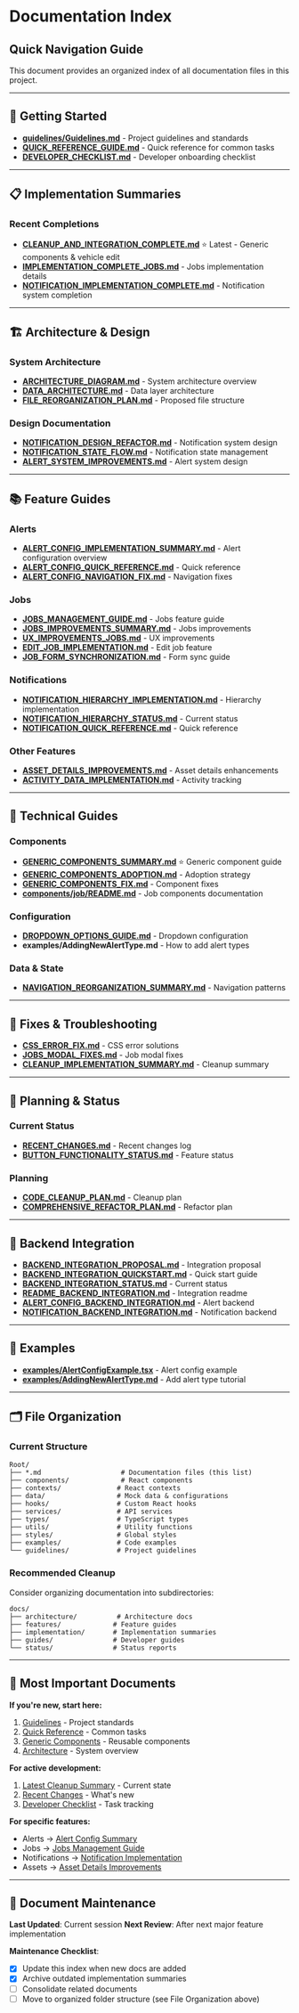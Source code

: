 # Documentation Index

## Quick Navigation Guide

This document provides an organized index of all documentation files in this project.

---

## 🚀 Getting Started

- **[guidelines/Guidelines.md](guidelines/Guidelines.md)** - Project guidelines and standards
- **[QUICK_REFERENCE_GUIDE.md](QUICK_REFERENCE_GUIDE.md)** - Quick reference for common tasks
- **[DEVELOPER_CHECKLIST.md](DEVELOPER_CHECKLIST.md)** - Developer onboarding checklist

---

## 📋 Implementation Summaries

### Recent Completions
- **[CLEANUP_AND_INTEGRATION_COMPLETE.md](CLEANUP_AND_INTEGRATION_COMPLETE.md)** ⭐ Latest - Generic components & vehicle edit
- **[IMPLEMENTATION_COMPLETE_JOBS.md](IMPLEMENTATION_COMPLETE_JOBS.md)** - Jobs implementation details
- **[NOTIFICATION_IMPLEMENTATION_COMPLETE.md](NOTIFICATION_IMPLEMENTATION_COMPLETE.md)** - Notification system completion

---

## 🏗️ Architecture & Design

### System Architecture
- **[ARCHITECTURE_DIAGRAM.md](ARCHITECTURE_DIAGRAM.md)** - System architecture overview
- **[DATA_ARCHITECTURE.md](DATA_ARCHITECTURE.md)** - Data layer architecture
- **[FILE_REORGANIZATION_PLAN.md](FILE_REORGANIZATION_PLAN.md)** - Proposed file structure

### Design Documentation
- **[NOTIFICATION_DESIGN_REFACTOR.md](NOTIFICATION_DESIGN_REFACTOR.md)** - Notification system design
- **[NOTIFICATION_STATE_FLOW.md](NOTIFICATION_STATE_FLOW.md)** - Notification state management
- **[ALERT_SYSTEM_IMPROVEMENTS.md](ALERT_SYSTEM_IMPROVEMENTS.md)** - Alert system design

---

## 📚 Feature Guides

### Alerts
- **[ALERT_CONFIG_IMPLEMENTATION_SUMMARY.md](ALERT_CONFIG_IMPLEMENTATION_SUMMARY.md)** - Alert configuration overview
- **[ALERT_CONFIG_QUICK_REFERENCE.md](ALERT_CONFIG_QUICK_REFERENCE.md)** - Quick reference
- **[ALERT_CONFIG_NAVIGATION_FIX.md](ALERT_CONFIG_NAVIGATION_FIX.md)** - Navigation fixes

### Jobs
- **[JOBS_MANAGEMENT_GUIDE.md](JOBS_MANAGEMENT_GUIDE.md)** - Jobs feature guide
- **[JOBS_IMPROVEMENTS_SUMMARY.md](JOBS_IMPROVEMENTS_SUMMARY.md)** - Jobs improvements
- **[UX_IMPROVEMENTS_JOBS.md](UX_IMPROVEMENTS_JOBS.md)** - UX improvements
- **[EDIT_JOB_IMPLEMENTATION.md](EDIT_JOB_IMPLEMENTATION.md)** - Edit job feature
- **[JOB_FORM_SYNCHRONIZATION.md](JOB_FORM_SYNCHRONIZATION.md)** - Form sync guide

### Notifications
- **[NOTIFICATION_HIERARCHY_IMPLEMENTATION.md](NOTIFICATION_HIERARCHY_IMPLEMENTATION.md)** - Hierarchy implementation
- **[NOTIFICATION_HIERARCHY_STATUS.md](NOTIFICATION_HIERARCHY_STATUS.md)** - Current status
- **[NOTIFICATION_QUICK_REFERENCE.md](NOTIFICATION_QUICK_REFERENCE.md)** - Quick reference

### Other Features
- **[ASSET_DETAILS_IMPROVEMENTS.md](ASSET_DETAILS_IMPROVEMENTS.md)** - Asset details enhancements
- **[ACTIVITY_DATA_IMPLEMENTATION.md](ACTIVITY_DATA_IMPLEMENTATION.md)** - Activity tracking

---

## 🔧 Technical Guides

### Components
- **[GENERIC_COMPONENTS_SUMMARY.md](GENERIC_COMPONENTS_SUMMARY.md)** ⭐ Generic component guide
- **[GENERIC_COMPONENTS_ADOPTION.md](GENERIC_COMPONENTS_ADOPTION.md)** - Adoption strategy
- **[GENERIC_COMPONENTS_FIX.md](GENERIC_COMPONENTS_FIX.md)** - Component fixes
- **[components/job/README.md](components/job/README.md)** - Job components documentation

### Configuration
- **[DROPDOWN_OPTIONS_GUIDE.md](DROPDOWN_OPTIONS_GUIDE.md)** - Dropdown configuration
- **examples/AddingNewAlertType.md** - How to add alert types

### Data & State
- **[NAVIGATION_REORGANIZATION_SUMMARY.md](NAVIGATION_REORGANIZATION_SUMMARY.md)** - Navigation patterns

---

## 🐛 Fixes & Troubleshooting

- **[CSS_ERROR_FIX.md](CSS_ERROR_FIX.md)** - CSS error solutions
- **[JOBS_MODAL_FIXES.md](JOBS_MODAL_FIXES.md)** - Job modal fixes
- **[CLEANUP_IMPLEMENTATION_SUMMARY.md](CLEANUP_IMPLEMENTATION_SUMMARY.md)** - Cleanup summary

---

## 📝 Planning & Status

### Current Status
- **[RECENT_CHANGES.md](RECENT_CHANGES.md)** - Recent changes log
- **[BUTTON_FUNCTIONALITY_STATUS.md](BUTTON_FUNCTIONALITY_STATUS.md)** - Feature status

### Planning
- **[CODE_CLEANUP_PLAN.md](CODE_CLEANUP_PLAN.md)** - Cleanup plan
- **[COMPREHENSIVE_REFACTOR_PLAN.md](COMPREHENSIVE_REFACTOR_PLAN.md)** - Refactor plan

---

## 🔌 Backend Integration

- **[BACKEND_INTEGRATION_PROPOSAL.md](BACKEND_INTEGRATION_PROPOSAL.md)** - Integration proposal
- **[BACKEND_INTEGRATION_QUICKSTART.md](BACKEND_INTEGRATION_QUICKSTART.md)** - Quick start guide
- **[BACKEND_INTEGRATION_STATUS.md](BACKEND_INTEGRATION_STATUS.md)** - Current status
- **[README_BACKEND_INTEGRATION.md](README_BACKEND_INTEGRATION.md)** - Integration readme
- **[ALERT_CONFIG_BACKEND_INTEGRATION.md](ALERT_CONFIG_BACKEND_INTEGRATION.md)** - Alert backend
- **[NOTIFICATION_BACKEND_INTEGRATION.md](NOTIFICATION_BACKEND_INTEGRATION.md)** - Notification backend

---

## 📖 Examples

- **[examples/AlertConfigExample.tsx](examples/AlertConfigExample.tsx)** - Alert config example
- **[examples/AddingNewAlertType.md](examples/AddingNewAlertType.md)** - Add alert type tutorial

---

## 🗂️ File Organization

### Current Structure
```
Root/
├── *.md                    # Documentation files (this list)
├── components/             # React components
├── contexts/              # React contexts
├── data/                  # Mock data & configurations
├── hooks/                 # Custom React hooks
├── services/              # API services
├── types/                 # TypeScript types
├── utils/                 # Utility functions
├── styles/                # Global styles
├── examples/              # Code examples
└── guidelines/            # Project guidelines
```

### Recommended Cleanup
Consider organizing documentation into subdirectories:
```
docs/
├── architecture/          # Architecture docs
├── features/             # Feature guides
├── implementation/       # Implementation summaries
├── guides/               # Developer guides
└── status/               # Status reports
```

---

## 📌 Most Important Documents

**If you're new, start here:**
1. [Guidelines](guidelines/Guidelines.md) - Project standards
2. [Quick Reference](QUICK_REFERENCE_GUIDE.md) - Common tasks
3. [Generic Components](GENERIC_COMPONENTS_SUMMARY.md) - Reusable components
4. [Architecture](ARCHITECTURE_DIAGRAM.md) - System overview

**For active development:**
1. [Latest Cleanup Summary](CLEANUP_AND_INTEGRATION_COMPLETE.md) - Current state
2. [Recent Changes](RECENT_CHANGES.md) - What's new
3. [Developer Checklist](DEVELOPER_CHECKLIST.md) - Task tracking

**For specific features:**
- Alerts → [Alert Config Summary](ALERT_CONFIG_IMPLEMENTATION_SUMMARY.md)
- Jobs → [Jobs Management Guide](JOBS_MANAGEMENT_GUIDE.md)
- Notifications → [Notification Implementation](NOTIFICATION_IMPLEMENTATION_COMPLETE.md)
- Assets → [Asset Details Improvements](ASSET_DETAILS_IMPROVEMENTS.md)

---

## 🔄 Document Maintenance

**Last Updated**: Current session
**Next Review**: After next major feature implementation

**Maintenance Checklist**:
- [x] Update this index when new docs are added
- [x] Archive outdated implementation summaries
- [ ] Consolidate related documents
- [ ] Move to organized folder structure (see File Organization above)
